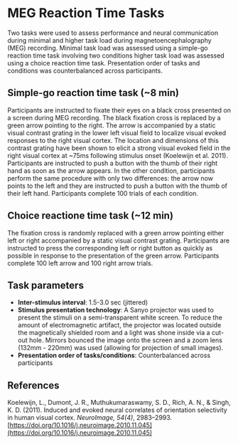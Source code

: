 # MEG Reaction Time Tasks

Two tasks were used to assess performance and neural communication during minimal and higher task load during magnetoencephalography (MEG) recording. Minimal task load was assessed using a simple-go reaction time task involving two conditions higher task load was assessed using a choice reaction time task. Presentation order of tasks and conditions was counterbalanced across participants. 

## Simple-go reaction time task (~8 min)

Participants are instructed to fixate their eyes on a black cross presented on a screen during MEG recording. The black fixation cross is replaced by a green arrow pointing to the right. The arrow is accompanied by a static visual contrast grating in the lower left visual field to localize visual evoked responses to the right visual cortex. The location and dimensions of this contrast grating have been shown to elicit a strong visual evoked field in the right visual cortex at ~75ms following stimulus onset (Koelewijn et al. 2011). Participants are instructed to push a button with the thumb of their right hand as soon as the arrow appears. In the other condition, participants perform the same procedure with only two differences: the arrow now points to the left and they are instructed to push a button with the thumb of their left hand. Participants complete 100 trials of each condition. 

## Choice reactione time task (~12 min)

The fixation cross is randomly replaced with a green arrow pointing either left or right accompanied by a static visual contrast grating. Participants are instructed to press the corresponding left or right button as quickly as possible in response to the presentation of the green arrow. Participants complete 100 left arrow and 100 right arrow trials. 

## Task parameters

* **Inter-stimulus interval**: 1.5-3.0 sec (jittered)
* **Stimulus presentation technology**: A Sanyo projector was used to present the stimuli on a semi-transparent white screen. To reduce the amount of electromagnetic artifact, the projector was located outside the magnetically shielded room and a light was shone inside via a cut-out hole. Mirrors bounced the image onto the screen and a zoom lens (132mm - 220mm) was used (allowing for projection of small images).
* **Presentation order of tasks/conditions**: Counterbalanced across participants

## References
Koelewijn, L., Dumont, J. R., Muthukumaraswamy, S. D., Rich, A. N., & Singh, K. D. (2011). Induced and evoked neural correlates of orientation selectivity in human visual cortex. _NeuroImage, 54(4)_, 2983–2993. [https://doi.org/10.1016/j.neuroimage.2010.11.045](https://doi.org/10.1016/j.neuroimage.2010.11.045)
